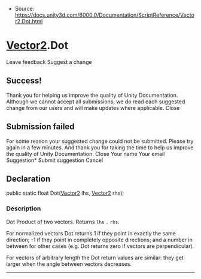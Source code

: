 * Source: https://docs.unity3d.com/6000.0/Documentation/ScriptReference/Vector2.Dot.html

#  [Vector2](https://docs.unity3d.com/6000.0/Documentation/ScriptReference/Vector2.html).Dot
Leave feedback
Suggest a change
## Success!
Thank you for helping us improve the quality of Unity Documentation. Although we cannot accept all submissions, we do read each suggested change from our users and will make updates where applicable.
Close
## Submission failed
For some reason your suggested change could not be submitted. Please <a>try again</a> in a few minutes. And thank you for taking the time to help us improve the quality of Unity Documentation.
Close
Your name Your email Suggestion* Submit suggestion
Cancel
## Declaration
public static float Dot([Vector2](https://docs.unity3d.com/6000.0/Documentation/ScriptReference/Vector2.html) lhs, [Vector2](https://docs.unity3d.com/6000.0/Documentation/ScriptReference/Vector2.html) rhs); 
### Description
Dot Product of two vectors.
Returns `lhs` `.` `rhs`.  
  
For normalized vectors Dot returns 1 if they point in exactly the same direction; -1 if they point in completely opposite directions; and a number in between for other cases (e.g. Dot returns zero if vectors are perpendicular).  
  
For vectors of arbitrary length the Dot return values are similar: they get larger when the angle between vectors decreases.
* * *
